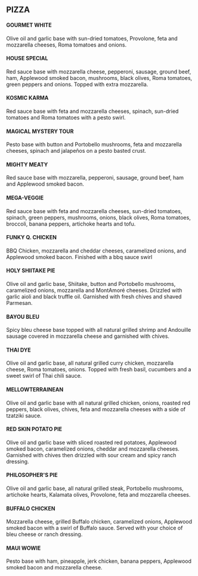 

## PIZZA

#### GOURMET WHITE

Olive oil and garlic base with sun-dried tomatoes, Provolone, feta and mozzarella cheeses, Roma tomatoes and onions.

#### HOUSE SPECIAL

Red sauce base with mozzarella cheese, pepperoni, sausage, ground beef, ham, Applewood smoked bacon, mushrooms, black olives, Roma tomatoes, green peppers and onions. Topped with extra mozzarella.

#### KOSMIC KARMA

Red sauce base with feta and mozzarella cheeses, spinach, sun-dried tomatoes and Roma tomatoes with a pesto swirl.

#### MAGICAL MYSTERY TOUR

Pesto base with button and Portobello mushrooms, feta and mozzarella cheeses, spinach and jalapeños on a pesto basted crust.

#### MIGHTY MEATY

Red sauce base with mozzarella, pepperoni, sausage, ground beef, ham and Applewood smoked bacon.

#### MEGA-VEGGIE

Red sauce base with feta and mozzarella cheeses, sun-dried tomatoes, spinach, green peppers, mushrooms, onions, black olives, Roma tomatoes, broccoli, banana peppers, artichoke hearts and tofu.

#### FUNKY Q. CHICKEN

BBQ Chicken, mozzarella and cheddar cheeses, caramelized onions, and Applewood smoked bacon. Finished with a bbq sauce swirl

#### HOLY SHIITAKE PIE

Olive oil and garlic base, Shiitake, button and Portobello mushrooms, caramelized onions, mozzarella and MontAmoré cheeses. Drizzled with garlic aioli and black truffle oil. Garnished with fresh chives and shaved Parmesan.

#### BAYOU BLEU

Spicy bleu cheese base topped with all natural grilled shrimp and Andouille sausage covered in mozzarella cheese and garnished with chives.

#### THAI DYE

Olive oil and garlic base, all natural grilled curry chicken, mozzarella cheese, Roma tomatoes, onions. Topped with fresh basil, cucumbers and a sweet swirl of Thai chili sauce.

#### MELLOWTERRAINEAN

Olive oil and garlic base with all natural grilled chicken, onions, roasted red peppers, black olives, chives, feta and mozzarella cheeses with a side of tzatziki sauce.

#### RED SKIN POTATO PIE

Olive oil and garlic base with sliced roasted red potatoes, Applewood smoked bacon, caramelized onions, cheddar and mozzarella cheeses. Garnished with chives then drizzled with sour cream and spicy ranch dressing.



#### PHILOSOPHER'S PIE

Olive oil and garlic base, all natural grilled steak, Portobello mushrooms, artichoke hearts, Kalamata olives, Provolone, feta and mozzarella cheeses.

#### BUFFALO CHICKEN

Mozzarella cheese, grilled Buffalo chicken, caramelized onions, Applewood smoked bacon with a swirl of Buffalo sauce. Served with your choice of bleu cheese or ranch dressing.

#### MAUI WOWIE

Pesto base with ham, pineapple, jerk chicken, banana peppers, Applewood smoked bacon and mozzarella cheese.